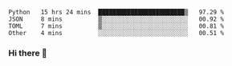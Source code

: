 <!--START_SECTION:waka-->

```text
Python   15 hrs 24 mins  ████████████████████████▒   97.29 %
JSON     8 mins          ▒░░░░░░░░░░░░░░░░░░░░░░░░   00.92 %
TOML     7 mins          ▒░░░░░░░░░░░░░░░░░░░░░░░░   00.81 %
Other    4 mins          ░░░░░░░░░░░░░░░░░░░░░░░░░   00.51 %
```

<!--END_SECTION:waka-->

### Hi there 👋

<!--
**DnC275/DnC275** is a ✨ _special_ ✨ repository because its `README.md` (this file) appears on your GitHub profile.

Here are some ideas to get you started:

- 🔭 I’m currently working on ...
- 🌱 I’m currently learning ...
- 👯 I’m looking to collaborate on ...
- 🤔 I’m looking for help with ...
- 💬 Ask me about ...
- 📫 How to reach me: ...
- 😄 Pronouns: ...
- ⚡ Fun fact: ...
-->
